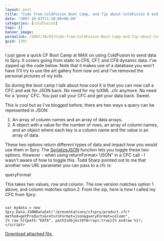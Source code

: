 ```yaml
---
layout: post
title: "Code from ColdFusion Boot Camp, and Tip about ColdFusion 8 and JSON"
date: "2007-10-03T11:10:00+06:00"
categories: [coldfusion]
tags: []
banner_image: 
permalink: /2007/10/03/Code-from-ColdFusion-Boot-Camp-and-Tip-about-ColdFusion-8-and-JSON
guid: 2391
---
```


I just gave a quick CF Boot Camp at MAX on using ColdFusion to send data to Spry. It covers going from static to CF6, CF7, and CF8 dynamic data. I've zipped up the code below. Note that it makes use of a database you won't have (I'll try to use the art gallery from now on) and I've removed the personal pictures of my kids. 

So during the boot camp I talk about how cool it is that you can now call a CFC and ask for JSON back. No need for my toXML .cfc anymore. No need for a 'proxy' CFC. You just call your CFC and get your data back. Sweet.

This is cool but as I've blogged before, there are two ways a query can be represented in JSON:

<ol>
<li>An array of column names and an array of data arrays.
<li>A object with a value for the number of rows, an array of column names, and an object where each key is a column name and the value is an array of data.
</ol>

These two options return different types of data and impact how you would use them in Spry. The <a href="http://www.cfquickdocs.com/cf8/?getDoc=SerializeJSON">SerializeJSON</a> function lets you toggle these two options. However - when using returnFormat="JSON" in a CFC call - I wasn't aware of how to toggle this. Todd Sharp pointed out to me that another new URL parameter you can pass to a cfc is:

queryFormat

This takes two values, row and column. The row version matches option 1 above, and column matches option 2. From the zip, here is how I called my CFC from Spry:

<code>
var mydata = new Spry.Data.JSONDataSet("/presentations/cfspry/product.cfc?method=getProducts&returnFormat=json&queryFormat=column",
{% raw %}{path:"DATA", pathIsObjectOfArrays:true}{% endraw %});
&lt;/script&gt;
</code><p><a href='enclosures/D{% raw %}%3A%{% endraw %}5Chosts{% raw %}%5Cwww%{% endraw %}2Ecoldfusionjedi{% raw %}%2Ecom%{% endraw %}5Cenclosures{% raw %}%2FArchive11%{% endraw %}2Ezip'>Download attached file.</a></p>